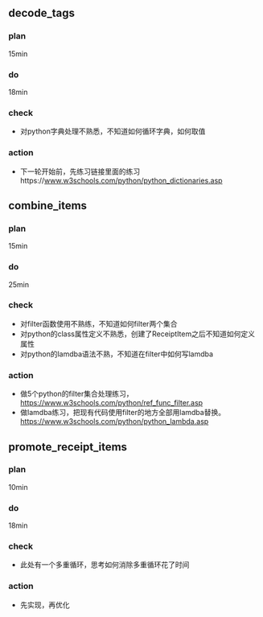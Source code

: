 ## decode_tags
### plan

15min

### do

18min

### check

- 对python字典处理不熟悉，不知道如何循环字典，如何取值

### action

- 下一轮开始前，先练习链接里面的练习https://www.w3schools.com/python/python_dictionaries.asp


## combine_items
### plan

15min

### do

25min

### check

- 对filter函数使用不熟练，不知道如何filter两个集合
- 对python的class属性定义不熟悉，创建了ReceiptItem之后不知道如何定义属性
- 对python的lamdba语法不熟，不知道在filter中如何写lamdba

### action
- 做5个python的filter集合处理练习，https://www.w3schools.com/python/ref_func_filter.asp
- 做lamdba练习，把现有代码使用filter的地方全部用lamdba替换。https://www.w3schools.com/python/python_lambda.asp



## promote_receipt_items
### plan

10min

### do

18min

### check

- 此处有一个多重循环，思考如何消除多重循环花了时间

### action

- 先实现，再优化



